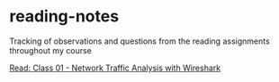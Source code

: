 # reading-notes
Tracking of observations and questions from the reading assignments throughout my course

[Read: Class 01 - Network Traffic Analysis with Wireshark](https://github.com/itzvenom/reading-notes/wiki/Read:-Class-01---Network-Traffic-Analysis-with-Wireshark)
